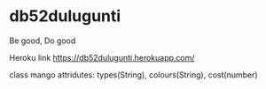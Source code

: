 # db52dulugunti

Be good, Do good

Heroku link https://db52dulugunti.herokuapp.com/

class mango attridutes: types(String), colours(String), cost(number)
